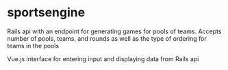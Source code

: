 # sportsengine

Rails api with an endpoint for generating games for pools of teams.  Accepts number of pools, teams, and rounds as well as the type of ordering for teams in the pools

Vue.js interface for entering input and displaying data from Rails api
